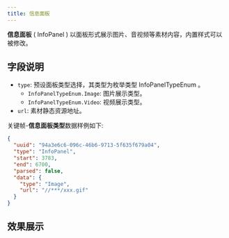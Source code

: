 ```yaml
---
title: 信息面板
---
```


**信息面板** ( InfoPanel ) 以面板形式展示图片、音视频等素材内容，内置样式可以被修改。

## 字段说明
- `type`: 预设面板类型选择，其类型为枚举类型 InfoPanelTypeEnum 。
  - `InfoPanelTypeEnum.Image`: 图片展示类型。
  - `InfoPanelTypeEnum.Video`: 视频展示类型。
- `url`: 素材静态资源地址。

关键帧-**信息面板类型**数据样例如下:
```json
{
  "uuid": "94a3e6c6-096c-46b6-9713-5f635f679a04",
  "type": "InfoPanel",
  "start": 3783,
  "end": 6700,
  "parsed": false,
  "data": {
    "type": "Image",
    "url": "//***/xxx.gif"
  }
}
```
## 效果展示